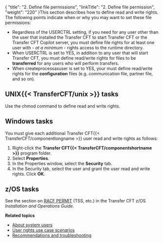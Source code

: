 {
    "title": "2. Define file permissions",
    "linkTitle": "2. Define file permission",
    "weight": "220"
}This section describes how to define read and write rights. The following points indicate when or why you may want to set these file permissions:

- Regardless of the USERCTRL setting, if you need for any user other than the user that installed the Transfer CFT to start Transfer CFT or the Transfer CFT Copilot server, you must define file rights for at least one user with - *at a minimum* - rights access to the runtime directory.
- When USERCTRL is set to YES, in addition to any user that will start Transfer CFT, you must define read/write rights for files to be **transferred** for any users who will perform transfers.
- When createprocessasuser is set to YES, your must define read/write rights for the **configuration** files (e.g. communication file, partner file, and so on).

## UNIX{{< TransferCFT/unix  >}} tasks

Use the chmod command to define read and write rights.

## Windows tasks

You must give each additional Transfer CFT{{< TransferCFT/componentlongname  >}} user read and write rights as follows:

1. Right-click the ****Transfer CFT{{< TransferCFT/componentshortname >}}**** program folder.
1. Select ****Properties****.
1. In the Properties window, select the ****Security**** tab.
1. In the Security tab, select the user and grant the user read and write rights. Click **OK**.

## z/OS tasks

See the section on [RACF PERMIT](#RACF%C2%A0pas) (TSS, etc.) in the Transfer CFT z/OS *Installation and Operations Guide.*

****Related topics****

- [About system users](../)
- [User rights use case scenarios](../user_rights_security_scenarios)
- [Recommendations and troubleshooting](../user_rights_tips)
